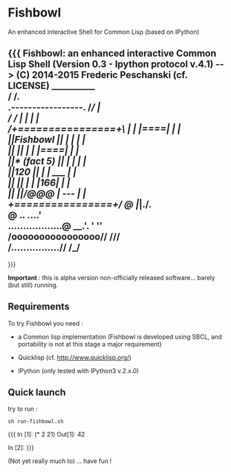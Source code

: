 Fishbowl
========

An enhanced interactive Shell for Common Lisp  (based on IPython)

{{{
 Fishbowl: an enhanced interactive Common Lisp Shell
(Version 0.3 - Ipython protocol v.4.1)
--> (C) 2014-2015 Frederic Peschanski (cf. LICENSE)
                                 __________       
                                /         /.      
     .-----------------.       /_________/ |      
    /                 / |      |         | |      
   /+================+\ |      | |====|  | |      
   ||Fishbowl        || |      |         | |      
   ||                || |      | |====|  | |      
   ||* (fact 5)      || |      |         | |      
   ||120             || |      |   ___   | |      
   ||                || |      |  |166|  | |      
   ||                ||/@@@    |   ---   | |      
   \+================+/    @   |_________|./.     
                         @           ..  ....'    
     ..................@      __.'. '  ''         
    /oooooooooooooooo//      ///                  
   /................//      /_/                   
   ------------------                          
}}}

**Important** : this is alpha version non-officially released software... barely (but still) running.

## Requirements ##

To try Fishbowl you need :

 - a Common lisp implementation (Fishbowl is developed using SBCL, and portability is not at this stage a major requirement)

 - Quicklisp (cf. http://www.quicklisp.org/)

 - IPython (only tested with IPython3 v.2.x.0)

## Quick launch ##

try to run :

    sh run-fishbowl.sh

{{{
In [1]: (* 2 21)
Out[1]: 42

In [2]: 
}}}


(Not yet really much to) ... have fun !

